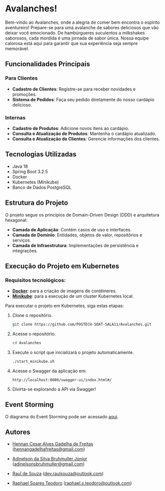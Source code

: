 # Avalanches!

Bem-vindo ao Avalanches, onde a alegria de comer bem encontra o espírito aventureiro! Prepare-se para uma avalanche de sabores deliciosos que vão deixar você emocionado. De hambúrgueres suculentos a milkshakes saborosos, cada mordida é uma jornada de sabor única. Nossa equipe calorosa está aqui para garantir que sua experiência seja sempre memorável.

## Funcionalidades Principais

### Para Clientes

- **Cadastro de Clientes**: Registre-se para receber novidades e promoções.
- **Sistema de Pedidos**: Faça seu pedido diretamente do nosso cardápio delicioso.

### Internas

- **Cadastro de Produtos**: Adicione novos itens ao cardápio.
- **Consulta e Atualização de Produtos**: Mantenha o cardápio atualizado.
- **Consulta e Atualização de Clientes**: Gerencie informações dos clientes.

## Tecnologias Utilizadas

- Java 18
- Spring Boot 3.2.5
- Docker
- Kubernetes (Minikube)
- Banco de Dados PostgreSQL

## Estrutura do Projeto

O projeto segue os princípios de Domain-Driven Design (DDD) e arquitetura hexagonal:

- **Camada de Aplicação**: Contém casos de uso e interfaces.
- **Camada de Domínio**: Entidades, objetos de valor, repositórios e serviços.
- **Camada de Infraestrutura**: Implementações de persistência e integrações.

## Execução do Projeto em Kubernetes

### Requisitos tecnológicos:
- **[Docker](https://www.docker.com/)**: para a criação de imagens de contêineres.
- **[Minikube](https://minikube.sigs.k8s.io/docs/start/?arch=%2Fwindows%2Fx86-64%2Fstable%2F.exe+download)**: para a execução de um cluster Kubernetes local.

Para executar o projeto em Kubernetes, siga estas etapas:

1. Clone o repositório.
   ```bash
   git clone https://github.com/POSTECH-SOAT-SALA11/Avalanches.git
   ```

2. Acesse o repositório.
   ```bash
   cd Avalanches
   ```

3. Execute o script que inicializará o projeto automaticamente.
   ```bash
   ./start_minikube.sh
    ```

4. Acesse o Swagger da aplicação em:
   ```
   http://localhost:8080/swagger-ui/index.html#/
   ```

6. Divirta-se explorando a API via Swagger!

## Event Storming

O diagrama do Event Storming pode ser acessado [aqui](https://miro.com/app/board/uXjVKR1mTMY=/).

## Autores

- [Hennan Cesar Alves Gadelha de Freitas](https://github.com/HennanGadelha)
  (hennangadelhafreitas@gmail.com)

- [Adinelson da Silva Bruhmuller Júnior](https://github.com/Doomwhite)
  (adinelsonsbruhmuller@gmail.com)

- [Raul de Souza](https://github.com/raulsouza-rm355416)
  (dev.raulsouza@outlook.com)

- [Raphael Soares Teodoro](https://github.com/raphasteodoro)
  (raphael.s.teodoro@outlook.com)